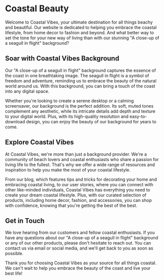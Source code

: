 <!--font:Dancing Script-->

# Coastal Beauty

Welcome to Coastal Vibes, your ultimate destination for all things beachy and beautiful. Our website is dedicated to helping you embrace the coastal lifestyle, from home decor to fashion and beyond. And what better way to set the tone for your new way of living than with our stunning "A close-up of a seagull in flight" background?

## Soar with Coastal Vibes Background

Our "A close-up of a seagull in flight" background captures the essence of the coast in one breathtaking image. The seagull in flight is a symbol of freedom and adventure, reminding us to embrace the beauty of the natural world around us. With this background, you can bring a touch of the coast into any digital space.

Whether you're looking to create a serene desktop or a calming screensaver, our background is the perfect addition. Its soft, muted tones complement any aesthetic, while its intricate details add depth and texture to your digital world. Plus, with its high-quality resolution and easy-to-download design, you can enjoy the beauty of our background for years to come.

## Explore Coastal Vibes

At Coastal Vibes, we're more than just a background provider. We're a community of beach lovers and coastal enthusiasts who share a passion for living life to the fullest. That's why we offer a wide range of resources and inspiration to help you make the most of your coastal lifestyle.

From our blog, which features tips and tricks for decorating your home and embracing coastal living, to our user stories, where you can connect with other like-minded individuals, Coastal Vibes has everything you need to create your dream coastal lifestyle. Plus, with our curated selection of products, including home decor, fashion, and accessories, you can shop with confidence, knowing that you're getting the best of the best.

## Get in Touch

We love hearing from our customers and fellow coastal enthusiasts. If you have any questions about our "A close-up of a seagull in flight" background or any of our other products, please don't hesitate to reach out. You can contact us via email or social media, and we'll get back to you as soon as possible.

Thank you for choosing Coastal Vibes as your source for all things coastal. We can't wait to help you embrace the beauty of the coast and live your best life!

<!--

Write me content for website with wallpaper which alt text is:

"A close-up of a seagull in flight"

The name/title of the page should not be 1:1 copy of the alt text but rather a real content of the website which is using this wallpaper.

- Use markdown format 
- Start with heading
- Heading should be short and concise
- The content should look like a real website 
- The website should not be about the wallpaper, wallpaper is just a related background
- Heading should be contain work "wallpaper" or "background"
- Include real sections like references, contact, user stories, etc. use things relevant to the page purpose.
- Feel free to use structure like headings, bullets, numbering, blockquotes, paragraphs, horizontal lines, etc.
- You can use formatting like bold or _italic_
- You can include UTF-8 emojis
- Links should be only #hash anchors (and you can refer to the document itself)
- Do not include images


---


# Coastal Vibes Wallpaper

Welcome to Coastal Vibes, your go-to destination for all things beachy and beautiful. Our website is dedicated to bringing you the best in coastal living, from home decor to fashion and everything in between. And what better way to set the tone for your coastal lifestyle than with our stunning "A close-up of a seagull in flight" wallpaper?

## Transform Your Space with Coastal Vibes Wallpaper

Our "A close-up of a seagull in flight" wallpaper captures the essence of coastal living in one breathtaking image. The seagull in flight is a symbol of freedom and adventure, reminding us to embrace the beauty of the natural world around us. With this wallpaper, you can bring a touch of the coast into any room of your home.

Whether you're looking to create a serene bedroom retreat or a cozy living space, our wallpaper is the perfect backdrop. Its soft, muted tones complement any decor style, while its intricate details add depth and texture to your walls. Plus, with its high-quality materials and easy-to-install design, you can enjoy the beauty of our wallpaper for years to come.

## Explore Coastal Vibes

At Coastal Vibes, we're more than just a wallpaper retailer. We're a community of beach lovers and coastal enthusiasts who share a passion for living life to the fullest. That's why we offer a wide range of resources and inspiration to help you make the most of your coastal lifestyle.

From our blog, which features tips and tricks for decorating your home and embracing coastal living, to our user stories, where you can connect with other like-minded individuals, Coastal Vibes has everything you need to create your dream coastal lifestyle. Plus, with our curated selection of products, including home decor, fashion, and accessories, you can shop with confidence, knowing that you're getting the best of the best.

## Get in Touch

We love hearing from our customers and fellow coastal enthusiasts. If you have any questions about our "A close-up of a seagull in flight" wallpaper or any of our other products, please don't hesitate to reach out. You can contact us via email or social media, and we'll get back to you as soon as possible.

Thank you for choosing Coastal Vibes as your source for all things coastal. We can't wait to help you transform your space and embrace the beauty of coastal living!


---


Heading should not include word "wallpaper". The website should not be about the wallpaper itself, wallpaper is just a related background, rewrite whole content.


---


# Coastal Vibes: Embrace the Beauty of the Coast

Welcome to Coastal Vibes, your ultimate destination for all things beachy and beautiful. Our website is dedicated to helping you embrace the coastal lifestyle, from home decor to fashion and beyond. And what better way to set the tone for your new way of living than with our stunning "A close-up of a seagull in flight" background?

## Soar with Coastal Vibes Background

Our "A close-up of a seagull in flight" background captures the essence of the coast in one breathtaking image. The seagull in flight is a symbol of freedom and adventure, reminding us to embrace the beauty of the natural world around us. With this background, you can bring a touch of the coast into any digital space.

Whether you're looking to create a serene desktop or a calming screensaver, our background is the perfect addition. Its soft, muted tones complement any aesthetic, while its intricate details add depth and texture to your digital world. Plus, with its high-quality resolution and easy-to-download design, you can enjoy the beauty of our background for years to come.

## Explore Coastal Vibes

At Coastal Vibes, we're more than just a background provider. We're a community of beach lovers and coastal enthusiasts who share a passion for living life to the fullest. That's why we offer a wide range of resources and inspiration to help you make the most of your coastal lifestyle.

From our blog, which features tips and tricks for decorating your home and embracing coastal living, to our user stories, where you can connect with other like-minded individuals, Coastal Vibes has everything you need to create your dream coastal lifestyle. Plus, with our curated selection of products, including home decor, fashion, and accessories, you can shop with confidence, knowing that you're getting the best of the best.

## Get in Touch

We love hearing from our customers and fellow coastal enthusiasts. If you have any questions about our "A close-up of a seagull in flight" background or any of our other products, please don't hesitate to reach out. You can contact us via email or social media, and we'll get back to you as soon as possible.

Thank you for choosing Coastal Vibes as your source for all things coastal. We can't wait to help you embrace the beauty of the coast and live your best life!

-->
